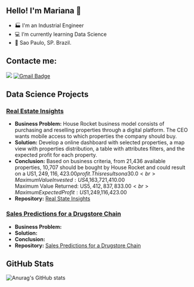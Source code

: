 ## Hello! I'm Mariana 👋

- 🏭 I'm an Industrial Engineer
- 💻 I’m currently learning Data Science
- 📍 Sao Paulo, SP. Brazil.

## Contacte me:
[<img src="https://img.shields.io/badge/linkedin-%230077B5.svg?&style=for-the-badge&logo=linkedin&logoColor=white" />](https://www.linkedin.com/in/marianaborgal/)
[![Gmail Badge](https://img.shields.io/badge/Gmail-D14836?style=for-the-badge&logo=gmail&logoColor=white&link=mailto:mariana.albor@gmail.com)](mailto:mariana.albor@gmail.com)

## Data Science Projects

### [Real Estate Insights](https://github.com/marianaborgal/P001_RealEstate_Insights)
* **Business Problem:** House Rocket business model consists of purchasing and reselling properties through a digital platform. The CEO wants mobile access to which properties the company should buy.
* **Solution:** Develop a online dashboard with selected properties, a map view with properties distribution, a table with attributes filters, and the expected profit for each property.
* **Conclusion:** Based on business criteria, from 21,436 available properties, 10,707 should be bought by House Rocket and could result on a US$1,249,116,423.00 profit. This results on a 30.0 % gross revenue.
<br>Maximum Value Invested: US$4,163,721,410.00<br>
Maximum Value Returned: US$5,412,837,833.00<br>
Maximum Expected Profit: US$1,249,116,423.00<br>
* **Repository:** [Real State Insights](https://github.com/marianaborgal/P001_RealEstate_Insights)

### [Sales Predictions for a Drugstore Chain](https://github.com/marianaborgal/P002_Sales_Predictions_Drugstore)
* **Business Problem:** 
* **Solution:**
* **Conclusion:** 
* **Repository:** [Sales Predictions for a Drugstore Chain](https://github.com/marianaborgal/P002_Sales_Predictions_Drugstore)



## GitHub Stats
![Anurag's GitHub stats](https://github-readme-stats.vercel.app/api?username=marianaborgal&show_icons=true)






<!--

## Languages and Tools
[![Top Langs](https://github-readme-stats.vercel.app/api/top-langs/?username=anuraghazra)](https://github.com/anuraghazra/github-readme-stats)
-->
